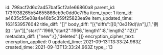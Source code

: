 id: 798acf2d6c2a457baf5cf2a1e66860a8
parent_id: 173f938265b54655866cb9e0dd0e7f5a
item_type: 1
item_id: a4635c55e08a4a46b5c359f25823ea9e
item_updated_time: 1631539576042
title_diff: "[]"
body_diff: "[{\"diffs\":[[0,\"0e319d)\\\n\"],[1,\"例如：\\\n\"]],\"start1\":1966,\"start2\":1966,\"length1\":8,\"length2\":12}]"
metadata_diff: {"new":{},"deleted":[]}
encryption_cipher_text: 
encryption_applied: 0
updated_time: 2021-09-13T13:33:24.963Z
created_time: 2021-09-13T13:33:24.963Z
type_: 13